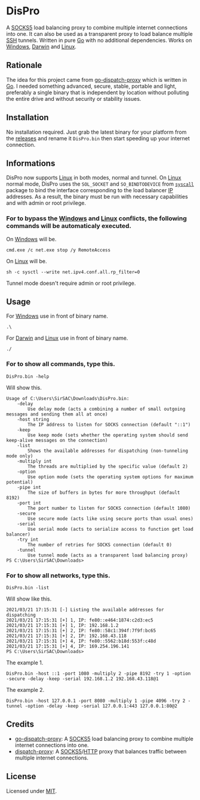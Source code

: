 # DisPro
A [SOCKS5](https://en.wikipedia.org/wiki/SOCKS) load balancing proxy to combine multiple internet connections into one.
It can also be used as a transparent proxy to load balance multiple [SSH](https://en.wikipedia.org/wiki/SSH_(Secure_Shell)) tunnels.
Written in pure [Go](https://en.wikipedia.org/wiki/Go_(programming_language)) with no additional dependencies.
Works on [Windows](https://en.wikipedia.org/wiki/Microsoft_Windows), [Darwin](https://en.wikipedia.org/wiki/MacOS) and [Linux](https://en.wikipedia.org/wiki/Linux).

## Rationale
The idea for this project came from [go-dispatch-proxy](https://github.com/extremecoders-re/go-dispatch-proxy) which is written in [Go](https://en.wikipedia.org/wiki/Go_(programming_language)).
I needed something advanced, secure, stable, portable and light, preferably a single binary that is independent by location without polluting the entire drive and without security or stability issues.

## Installation
No installation required.
Just grab the latest binary for your platform from the [releases](https://github.com/SirSAC/DisPro/releases/tag/v2.0.0) and rename it `DisPro.bin` then start speeding up your internet connection.

## Informations
DisPro now supports [Linux](https://en.wikipedia.org/wiki/Linux) in both modes, normal and tunnel.
On [Linux](https://en.wikipedia.org/wiki/Linux) normal mode, DisPro uses the `SOL_SOCKET` and `SO_BINDTODEVICE` from [`syscall`](https://golang.org/pkg/syscall/#BindToDevice) package to bind the interface corresponding to the load balancer [IP](https://en.wikipedia.org/wiki/IP_address) addresses.
As a result, the binary must be run with necessary capabilities and with admin or root privilege.
### For to bypass the [Windows](https://en.wikipedia.org/wiki/Microsoft_Windows) and [Linux](https://en.wikipedia.org/wiki/Linux) conflicts, the following commands will be automaticaly executed.
On [Windows](https://en.wikipedia.org/wiki/Microsoft_Windows) will be.
```
cmd.exe /c net.exe stop /y RemoteAccess
```
On [Linux](https://en.wikipedia.org/wiki/Linux) will be.
```
sh -c sysctl --write net.ipv4.conf.all.rp_filter=0
```
Tunnel mode doesn't require admin or root privilege.

## Usage
For [Windows](https://en.wikipedia.org/wiki/Microsoft_Windows) use in front of binary name.
```
.\
```
For [Darwin](https://en.wikipedia.org/wiki/MacOS) and [Linux](https://en.wikipedia.org/wiki/Linux) use in front of binary name.
```
./
```
### For to show all commands, type this.
```
DisPro.bin -help
```
Will show this.
```
Usage of C:\Users\SirSAC\Downloads\DisPro.bin:
	-delay
		Use delay mode (acts a combining a number of small outgoing messages and sending them all at once)
	-host string
		The IP address to listen for SOCKS connection (default "::1")
	-keep
		Use keep mode (sets whether the operating system should send keep-alive messages on the connection)
	-list
		Shows the available addresses for dispatching (non-tunneling mode only)
	-multiply int
		The threads are multiplied by the specific value (default 2)
	-option
		Use option mode (sets the operating system options for maximum potential)
	-pipe int
		The size of buffers in bytes for more throughput (default 8192)
	-port int
		The port number to listen for SOCKS connection (default 1080)
	-secure
		Use secure mode (acts like using secure ports than usual ones)
	-serial
		Use serial mode (acts to serialize access to function get load balancer)
	-try int
		The number of retries for SOCKS connection (default 0)
	-tunnel
		Use tunnel mode (acts as a transparent load balancing proxy)
PS C:\Users\SirSAC\Downloads>
```
### For to show all networks, type this.
```
DisPro.bin -list
```
Will show like this.
```
2021/03/21 17:15:31 [-] Listing the available addresses for dispatching
2021/03/21 17:15:31 [+] 1, IP: fe80::e464:1874:c2d3:ec5
2021/03/21 17:15:31 [+] 1, IP: 192.168.1.2
2021/03/21 17:15:31 [+] 2, IP: fe80::58c1:394f:7f9f:bc65
2021/03/21 17:15:31 [+] 2, IP: 192.168.43.118
2021/03/21 17:15:31 [+] 4, IP: fe80::5562:b18d:553f:c48d
2021/03/21 17:15:31 [+] 4, IP: 169.254.196.141
PS C:\Users\SirSAC\Downloads>
```
The example 1.
```
DisPro.bin -host ::1 -port 1080 -multiply 2 -pipe 8192 -try 1 -option -secure -delay -keep -serial 192.168.1.2 192.168.43.118@1
```
The example 2.
```
DisPro.bin -host 127.0.0.1 -port 8080 -multiply 1 -pipe 4096 -try 2 -tunnel -option -delay -keep -serial 127.0.0.1:443 127.0.0.1:80@2
```

## Credits
- [go-dispatch-proxy](https://github.com/extremecoders-re/go-dispatch-proxy): A [SOCKS5](https://en.wikipedia.org/wiki/SOCKS) load balancing proxy to combine multiple internet connections into one.
- [dispatch-proxy](https://github.com/alexkirsz/dispatch-proxy): A [SOCKS5](https://en.wikipedia.org/wiki/SOCKS)/[HTTP](https://en.wikipedia.org/wiki/Hypertext_Transfer_Protocol) proxy that balances traffic between multiple internet connections.

## License
Licensed under [MIT](https://github.com/SirSAC/DisPro/blob/master/license).
